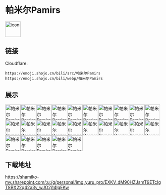 # 帕米尔Pamirs
<img src="https://emoji.shojo.cn/bili/src/帕米尔Pamirs/icon.png" width="50" height="50" alt="icon">

## 链接
Cloudflare:
```
https://emoji.shojo.cn/bili/src/帕米尔Pamirs
https://emoji.shojo.cn/bili/webp/帕米尔Pamirs
```
## 展示
<img src="https://emoji.shojo.cn/bili/src/帕米尔Pamirs/帕米尔Pamirs-乖巧.png" width="50" height="50" alt="帕米尔Pamirs-乖巧"><img src="https://emoji.shojo.cn/bili/src/帕米尔Pamirs/帕米尔Pamirs-卖萌.png" width="50" height="50" alt="帕米尔Pamirs-卖萌"><img src="https://emoji.shojo.cn/bili/src/帕米尔Pamirs/帕米尔Pamirs-好.png" width="50" height="50" alt="帕米尔Pamirs-好"><img src="https://emoji.shojo.cn/bili/src/帕米尔Pamirs/帕米尔Pamirs-害羞.png" width="50" height="50" alt="帕米尔Pamirs-害羞"><img src="https://emoji.shojo.cn/bili/src/帕米尔Pamirs/帕米尔Pamirs-失落.png" width="50" height="50" alt="帕米尔Pamirs-失落"><img src="https://emoji.shojo.cn/bili/src/帕米尔Pamirs/帕米尔Pamirs-围观.png" width="50" height="50" alt="帕米尔Pamirs-围观"><img src="https://emoji.shojo.cn/bili/src/帕米尔Pamirs/帕米尔Pamirs-歇菜.png" width="50" height="50" alt="帕米尔Pamirs-歇菜"><img src="https://emoji.shojo.cn/bili/src/帕米尔Pamirs/帕米尔Pamirs-疑惑.png" width="50" height="50" alt="帕米尔Pamirs-疑惑"><img src="https://emoji.shojo.cn/bili/src/帕米尔Pamirs/帕米尔Pamirs-生日快乐.png" width="50" height="50" alt="帕米尔Pamirs-生日快乐"><img src="https://emoji.shojo.cn/bili/src/帕米尔Pamirs/帕米尔Pamirs-汗颜.png" width="50" height="50" alt="帕米尔Pamirs-汗颜"><img src="https://emoji.shojo.cn/bili/src/帕米尔Pamirs/帕米尔Pamirs-头晕.png" width="50" height="50" alt="帕米尔Pamirs-头晕"><img src="https://emoji.shojo.cn/bili/src/帕米尔Pamirs/帕米尔Pamirs-捂鼻子.png" width="50" height="50" alt="帕米尔Pamirs-捂鼻子"><img src="https://emoji.shojo.cn/bili/src/帕米尔Pamirs/帕米尔Pamirs-选我.png" width="50" height="50" alt="帕米尔Pamirs-选我"><img src="https://emoji.shojo.cn/bili/src/帕米尔Pamirs/帕米尔Pamirs-抱抱.png" width="50" height="50" alt="帕米尔Pamirs-抱抱"><img src="https://emoji.shojo.cn/bili/src/帕米尔Pamirs/帕米尔Pamirs-生气.png" width="50" height="50" alt="帕米尔Pamirs-生气"><img src="https://emoji.shojo.cn/bili/src/帕米尔Pamirs/帕米尔Pamirs-自信.png" width="50" height="50" alt="帕米尔Pamirs-自信"><img src="https://emoji.shojo.cn/bili/src/帕米尔Pamirs/帕米尔Pamirs-惊讶.png" width="50" height="50" alt="帕米尔Pamirs-惊讶"><img src="https://emoji.shojo.cn/bili/src/帕米尔Pamirs/帕米尔Pamirs-屑.png" width="50" height="50" alt="帕米尔Pamirs-屑"><img src="https://emoji.shojo.cn/bili/src/帕米尔Pamirs/帕米尔Pamirs-指责.png" width="50" height="50" alt="帕米尔Pamirs-指责"><img src="https://emoji.shojo.cn/bili/src/帕米尔Pamirs/帕米尔Pamirs-可爱.png" width="50" height="50" alt="帕米尔Pamirs-可爱"><img src="https://emoji.shojo.cn/bili/src/帕米尔Pamirs/帕米尔Pamirs-嘿嘿.png" width="50" height="50" alt="帕米尔Pamirs-嘿嘿"><img src="https://emoji.shojo.cn/bili/src/帕米尔Pamirs/帕米尔Pamirs-花痴.png" width="50" height="50" alt="帕米尔Pamirs-花痴"><img src="https://emoji.shojo.cn/bili/src/帕米尔Pamirs/帕米尔Pamirs-点赞.png" width="50" height="50" alt="帕米尔Pamirs-点赞"><img src="https://emoji.shojo.cn/bili/src/帕米尔Pamirs/帕米尔Pamirs-可怕.png" width="50" height="50" alt="帕米尔Pamirs-可怕"><img src="https://emoji.shojo.cn/bili/src/帕米尔Pamirs/帕米尔Pamirs-好热.png" width="50" height="50" alt="帕米尔Pamirs-好热">

## 下载地址

https://shamiko-my.sharepoint.com/:u:/g/personal/img_yuru_pro/EXKV_dM90HZJsmT9ETcIgT8BX22q42a3v_wJO2j14IgEKw